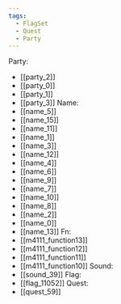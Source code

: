 ```yaml
---
tags:
  - FlagSet
  - Quest
  - Party
---
```

Party:
- [[party_2]]
- [[party_0]]
- [[party_1]]
- [[party_3]]
Name:
- [[name_5]]
- [[name_15]]
- [[name_11]]
- [[name_1]]
- [[name_3]]
- [[name_12]]
- [[name_4]]
- [[name_6]]
- [[name_9]]
- [[name_7]]
- [[name_10]]
- [[name_8]]
- [[name_2]]
- [[name_0]]
- [[name_13]]
Fn:
- [[m4111_function13]]
- [[m4111_function12]]
- [[m4111_function11]]
- [[m4111_function10]]
Sound:
- [[sound_39]]
Flag:
- [[flag_11052]]
Quest:
- [[quest_59]]
